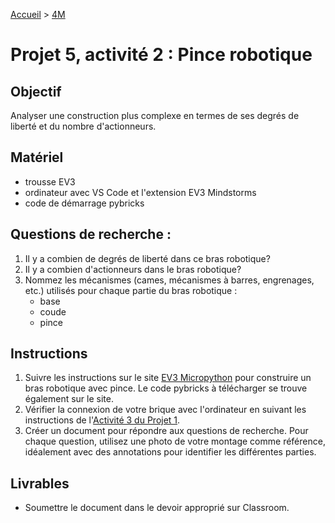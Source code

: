 [Accueil](./index.md) > [4M](./accueil4M.md#projet-5--systèmes-mécaniques)

# Projet 5, activité 2 : Pince robotique

## Objectif

Analyser une construction plus complexe en termes de ses degrés de liberté et du nombre d'actionneurs.

## Matériel

- trousse EV3
- ordinateur avec VS Code et l'extension EV3 Mindstorms
- code de démarrage pybricks

## Questions de recherche :

1. Il y a combien de degrés de liberté dans ce bras robotique?
1. Il y a combien d'actionneurs dans le bras robotique?
1. Nommez les mécanismes (cames, mécanismes à barres, engrenages, etc.) utilisés pour chaque partie du bras robotique :
    - base
    - coude
    - pince


## Instructions

1. Suivre les instructions sur le site [EV3 Micropython](https://pybricks.com/ev3-micropython/examples/robot_arm.html) pour construire un bras robotique avec pince. Le code pybricks à télécharger se trouve également sur le site.
1. Vérifier la connexion de votre brique avec l'ordinateur en suivant les instructions de l'[Activité 3 du Projet 1](./p1-3m_act3.md).
1. Créer un document pour répondre aux questions de recherche. Pour chaque question, utilisez une photo de votre montage comme référence, idéalement avec des annotations pour identifier les différentes parties.


## Livrables

- Soumettre le document dans le devoir approprié sur Classroom.
